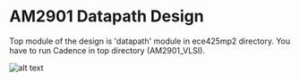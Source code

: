 # AM2901 Datapath Design

Top module of the design is 'datapath' module in ece425mp2 directory.
You have to run Cadence in top directory (AM2901_VLSI).

![alt text](https://i.imgur.com/UU4uPjI.png)
